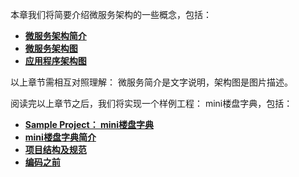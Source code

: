 本章我们将简要介绍微服务架构的一些概念，包括：

*  **[微服务架构简介](./microservice-summary.html)**
*   **[微服务架构图](./microservice-arch-img.html)**
*  **[应用程序架构图](./app-arch-img.html)**

以上章节需相互对照理解： 微服务简介是文字说明，架构图是图片描述。

阅读完以上章节之后，我们将实现一个样例工程： mini楼盘字典，包括：

*  [**Sample Project： mini楼盘字典**](./sample-project.html)
*  **[mini楼盘字典简介](./mini-loupan-introduction.html)**
*  **[项目结构及规范](./project-structure.html)**
*  [**编码之前**](./before-coding.html)
